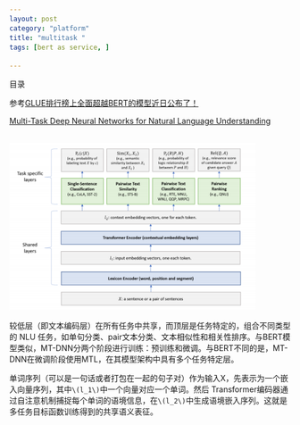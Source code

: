 ```yaml
---
layout: post
category: "platform"
title: "multitask "
tags: [bert as service, ]

---
```


目录

<!-- TOC -->


<!-- /TOC -->

参考[GLUE排行榜上全面超越BERT的模型近日公布了！](https://mp.weixin.qq.com/s?__biz=MzA3MzI4MjgzMw==&mid=2650756988&idx=5&sn=c4f13f7ef8086fc92fd19542dcce68ff&chksm=871a9302b06d1a1424ab72319f439c1a5898a46c6c92409f75059f1c2de5ba1379052072d814&mpshare=1&scene=1&srcid=0317GFYlOPPmTLikracyQqtE&pass_ticket=y2lMhYAQVbFKus2ttT2YnbLDZ%2FT1PnWsH8UiDzyqogeTkFzFq2AWwaJREF2dZmiv#rd)

[Multi-Task Deep Neural Networks for Natural Language Understanding](https://arxiv.org/pdf/1901.11504.pdf)

<html>
<br/>
<img src='../assets/multitask-nlu.png' style='max-height: 300px'/>
<br/>
</html>

较低层（即文本编码层）在所有任务中共享，而顶层是任务特定的，组合不同类型的 NLU 任务，如单句分类、pair文本分类、文本相似性和相关性排序。与BERT模型类似，MT-DNN分两个阶段进行训练：预训练和微调。与BERT不同的是，MT-DNN在微调阶段使用MTL，在其模型架构中具有多个任务特定层。

单词序列（可以是一句话或者打包在一起的句子对）作为输入X，先表示为一个嵌入向量序列，其中`\(l_1\)`中一个向量对应一个单词。然后 Transformer编码器通过自注意机制捕捉每个单词的语境信息，在`\(l_2\)`中生成语境嵌入序列。这就是多任务目标函数训练得到的共享语义表征。

